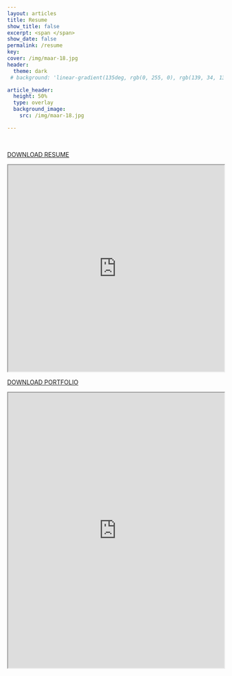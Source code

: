 ```yaml
---
layout: articles
title: Resume
show_title: false
excerpt: <span </span>
show_date: false
permalink: /resume
key: 
cover: /img/maar-18.jpg
header:
  theme: dark
 # background: 'linear-gradient(135deg, rgb(0, 255, 0), rgb(139, 34, 139, .1))'

article_header:
  height: 50%
  type: overlay
  background_image:
    src: /img/maar-18.jpg

---
```


<br>


<a href="https://drive.google.com/file/d/1tkrdTaOrdsDZt93cX088U7J1p89lM8kU/view?usp=sharing" rel="resume" target="_blank">DOWNLOAD RESUME </a> <br>

<iframe src="https://drive.google.com/file/d/1toBANfXmXCl7Dd8KSVElkuoeMwDqOvRW/preview" width="100%" height="480" allow="autoplay"></iframe>

<br>


<a href="https://drive.google.com/file/d/1tgKXXaIU0R83n6fQ_BpT-4MotxERYLMC/view?usp=sharing" rel="portfolio" target="_blank">DOWNLOAD PORTFOLIO </a> <br>



<iframe src="https://drive.google.com/file/d/1-x5dzHSnx17Q-1ga2HUZJlcEqrsSNTc0/preview" width="100%" height="640" allow="autoplay"></iframe>

